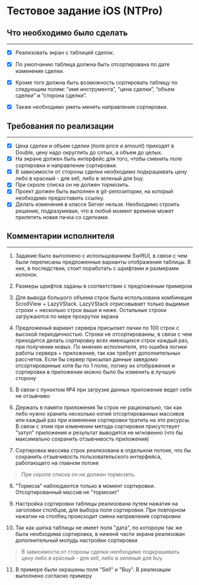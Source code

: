 # Тестовое задание iOS (NTPro)

## **Что необходимо было сделать**

---

- [x] Реализовать экран с таблицей сделок.

- [x] По умолчанию таблица должна быть отсортирована по дате изменения сделки.

- [x] Кроме того должна быть возможность сортировать таблицу по следующим полям: “имя инструмента”, “цена сделки”, “объем сделки” и “сторона сделки”.

- [x] Также необходимо уметь менять направление сортировки.


## **Требования по реализации**

---

- [x] Цена сделки и объем сделки (поля price и amount) приходят в Double, цену надо округлить до сотых, а объем до целых.
- [x] На экране должен быть интерфейс для того, чтобы сменить поле сортировки и направление сортировки.
- [x] В зависимости от стороны сделки необходимо подкрашивать цену либо в красный - для sell, либо в зеленый для buy.
- [x] При скроле списка он не должен тормозить.
- [x] Проект должен быть выполнен в git-репозитории, на который необходимо предоставить ссылку.
- [x] Делать изменения в классе Server нельзя. Необходимо строить решение, подразумевая, что в любой момент времени может прилететь новая пачка со сделками.

## **Комментарии исполнителя**

---

1. Задание было выполнено с испольщованием SwiftUI, в связи с чем были переписаны предложенные варианты отображения таблицы. В них, в последствии, стоит поработать с шрифтами и размерами колонок.

2. Размеры шрифтов заданы в соответствии с предложеным примером

3. Для вывода большого объема строк была использована комбинация ScrollView + LazyVStack. LazyVStack отрисовывает только выдимые строки + несколько строк выше и ниже. Остальные строки загружаются по мере прокрутки экрана

4. Предложеный вариант сервера присылает пачки по 100 строк с высокой периодичностью. Строки не отсортированны, в связи с чем приходится делать сортировку всех имеющихся строк каждый раз, при получении новых. По мнению исполнителя, это ошибка логики работы сервера + приложения, так как требует дополнительных рассчетов. Если бы сервер присылал данные заведомо отсортированные хотя бы по 1 полю, логику их отображения и сортировки в приложении можно было бы изменить в лучшую сторону

5. В связи с пуноктом №4 при загрузке данных приложение ведет себя не отзывчиво

6. Держать в памяти приложения 1м строк не рационально, так как либо нужно хранить несколько копий отсортированных массивов или каждый раз при изменении сортировки тратить на это ресурсы. В связи с этим при изменении метода сортировки присутствует "затуп" приложения и результат выводится не мгновенно (что бы максимально сохранить отзывчивость приложения)

7. Сортировка массива строк реализована в отдельном потоке, что бы сохранить отзывчивость пользовательского интерфейса, работающего на главном потоке

> При скроле списка он не должен тормозить.

8. "Тормоза" наблюдаются только в момент сортировки. Отсортированный массив не "тормозит" 

9. Настройка сортировки таблицы реализована путем нажатия на заголовки столбцов, для выбора поля сортировки. При повторном нажатии на столбец происходит смена направления сортировки

10. Так как шапка таблицы не имеет поля "дата", по котороум так же была необходима сортировка, в ниженй части экрана реализован дополнительный молудь настройки сортировки

> В зависимости от стороны сделки необходимо подкрашивать цену либо в красный - для sell, либо в зеленый для buy.

11. В примере были окрашены поля "Sell" и "Buy". В реализации выполнено согласно примеру